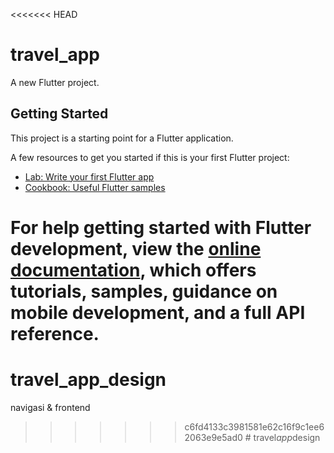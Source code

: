<<<<<<< HEAD
# travel_app

A new Flutter project.

## Getting Started

This project is a starting point for a Flutter application.

A few resources to get you started if this is your first Flutter project:

- [Lab: Write your first Flutter app](https://docs.flutter.dev/get-started/codelab)
- [Cookbook: Useful Flutter samples](https://docs.flutter.dev/cookbook)

For help getting started with Flutter development, view the
[online documentation](https://docs.flutter.dev/), which offers tutorials,
samples, guidance on mobile development, and a full API reference.
=======
# travel_app_design
navigasi &amp; frontend 
>>>>>>> c6fd4133c3981581e62c16f9c1ee62063e9e5ad0
#   t r a v e l _ a p p _ d e s i g n  
 